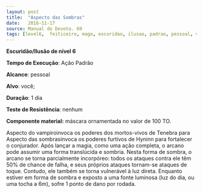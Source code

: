 ```yaml
---
layout: post
title:  "Aspecto das Sombras"
date:   2016-11-17
source: Manual do Devoto. 69
tags: [level6,  feiticeiro, mago, escuridao, ilusao, padrao, pessoal, voce, dia, nenhum, componente]
---
```


**Escuridão/Ilusão de nível 6**

**Tempo de Execução**: Ação Padrão

**Alcance**: pessoal

**Alvo**: você;

**Duração**: 1 dia

**Teste de Resistência**: nenhum

**Componente material:** máscara ornamentada no valor de 100 TO.

Aspecto do vampiroinvoca os poderes dos mortos-vivos de Tenebra para 
Aspecto das sombrasinvoca os poderes furtivos de Hyninn para fortalecer o 
conjurador. Após lançar a magia, como 
uma ação completa, o arcano pode assumir uma forma translúcida e sombria. 
Nesta forma de sombra, o arcano se torna parcialmente incorpóreo: todos os 
ataques contra ele têm 50% de chance 
de falha, e seus próprios ataques tornam-se ataques de toque. Contudo, ele 
também se torna vulnerável à luz direta. 
Enquanto estiver em forma de sombra 
e exposto a uma fonte luminosa (luz do 
dia, ou uma tocha a 6m), sofre 1 ponto 
de dano por rodada.
